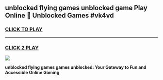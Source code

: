 
## unblocked flying games unblocked game Play Online 👋 Unblocked Games #vk4vd
<h3>
<a href="https://premium.freeplayer.one?title=unblocked_flying_games&ref=21F">CLICK TO PLAY</a></h3>
<hr>

<h3>
<a href="https://premium.freeplayer.one?title=unblocked_flying_games&ref=21F">CLICK 2 PLAY</a>
  
</h3>

<a href="https://premium.freeplayer.one?title=unblocked_flying_games&ref=21F/"><img src="https://clearcache.store/games.png"></a>


**unblocked flying games games unblocked: Your Gateway to Fun and Accessible Online Gaming**
